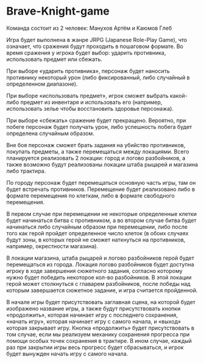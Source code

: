 # Brave-Knight-game
Команда состоит из 2 человек: Манухов Артём и Каюмов Глеб

Игра будет выполнена в жанре JRPG (Japanese Role-Play Game), что означает, что сражения будут проходить в пошаговом формате. Во время сражения у игрока будет выбор: ударить противника, использовать предмет или сбежать. 

При выборе «ударить противника», персонаж будет наносить противнику некоторый урон (либо фиксированный, либо случайный в определенном диапазоне).

При выборе «использовать предмет», игрок сможет выбрать какой-либо предмет из инвентаря и использовать его (например, использовать зелье чтобы восстановить здоровье персонажа). 

При выборе «сбежать» сражение будет прекращено. Вероятно, при побеге персонаж будет получать урон, либо успешность побега будет определена случайным образом. 

Вне боя персонаж сможет брать задания на убийство противников, покупать предметы, а также перемещаться между локациями. Всего планируется реализовать 2 локации: город и логово разбойников, а также возможно будут реализованы локации штаба рыцарей и магазина либо трактира. 

По городу персонаж будет перемещаться основную часть игры, там он будет встречать противников. Перемещение будет реализовано либо в формате перемещения по клеткам, либо в формате свободного перемещения. 

В первом случае при перемещении не некоторые определенные клетки будет начинаться битва с противником, а во втором случае битва будет начинаться либо случайным образом при перемещении, либо после того как герой пройдет определенное число клеток (в обоих случаях будут зоны, в которых герой не сможет наткнуться на противников, например, окрестности магазина). 

В локации магазина, штаба рыцарей и логово разбойников герой будет перемещаться из города. Локация логово разбойников будет доступна игроку в ходе завершения сюжетного задания, согласно которому нужно будет победить некоторое кол-во разбойников. В этой локации герой может столкнуться с главарем разбойников, после победы над которым завершается сюжетное задание, и игра считается пройденной. 

В начале игры будет присутствовать заглавная сцена, на которой будет изображено название игры, а также будут присутствовать кнопки «продолжить», которая начинает игру с последнего сохранения, «начать игру», которая начинает игру с самого начала, и «выход» которая закрывает игру. Кнопка «продолжить» будет присутствовать в том случае, если мы реализуем механику сохранения прогресса при помощи особых точек сохранения в трактире. В ином случае, каждый раз при закрытии игры весь прогресс будет сбрасываться, и игрок будет вынужден начать игру с самого начала.

